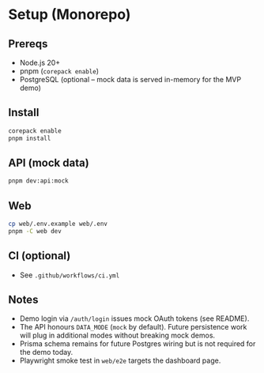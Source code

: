 # Setup (Monorepo)

## Prereqs

- Node.js 20+
- pnpm (`corepack enable`)
- PostgreSQL (optional – mock data is served in-memory for the MVP demo)

## Install

```bash
corepack enable
pnpm install
```

## API (mock data)

```bash
pnpm dev:api:mock
```

## Web

```bash
cp web/.env.example web/.env
pnpm -C web dev
```

## CI (optional)

- See `.github/workflows/ci.yml`

## Notes

- Demo login via `/auth/login` issues mock OAuth tokens (see README).
- The API honours `DATA_MODE` (`mock` by default). Future persistence work will plug in additional modes without breaking mock demos.
- Prisma schema remains for future Postgres wiring but is not required for the demo today.
- Playwright smoke test in `web/e2e` targets the dashboard page.
